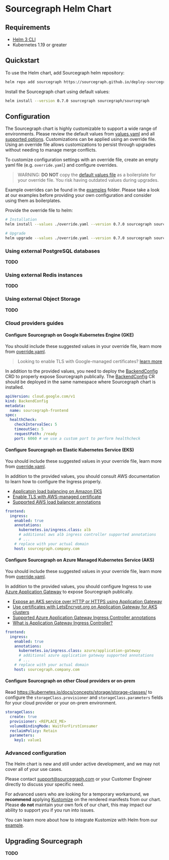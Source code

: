 # Sourcegraph Helm Chart

## Requirements

* [Helm 3 CLI](https://helm.sh/docs/intro/install/)
* Kubernetes 1.19 or greater

## Quickstart

To use the Helm chart, add Sourcegraph helm repository:
 
```sh
helm repo add sourcegraph https://sourcegraph.github.io/deploy-sourcegraph-helm/
```

Install the Sourcegraph chart using default values:

```sh
helm install --version 0.7.0 sourcegraph sourcegraph/sourcegraph
```

## Configuration 

The Sourcegraph chart is highly customizable to support a wide range of environments. Please review the default values from [values.yaml](https://github.com/sourcegraph/deploy-sourcegraph-helm/blob/main/charts/sourcegraph/values.yaml) and all [supported options](https://github.com/sourcegraph/deploy-sourcegraph-helm/tree/main/charts/sourcegraph#configuration-options). Customizations can be applied using an override file. Using an override file allows customizations to persist through upgrades without needing to manage merge conflicts.

To customize configuration settings with an override file, create an empty yaml file (e.g. `override.yaml`) and configure overrides.

> WARNING: __DO NOT__ copy the [default values file](https://github.com/sourcegraph/deploy-sourcegraph-helm/blob/main/charts/sourcegraph/values.yaml) as a boilerplate for your override file. You risk having outdated values during upgrades.

Example overrides can be found in the [examples](https://github.com/sourcegraph/deploy-sourcegraph-helm/tree/main/charts/sourcegraph/examples) folder. Please take a look at our examples before providing your own configuration and consider using them as boilerplates.

Provide the override file to helm:

```sh
# Installation
helm install --values ./override.yaml --version 0.7.0 sourcegraph sourcegraph/sourcegraph

# Upgrade
helm upgrade --values ./override.yaml --version 0.7.0 sourcegraph sourcegraph/sourcegraph
```

### Using external PostgreSQL databases

__TODO__

### Using external Redis instances

__TODO__

### Using external Object Storage

__TODO__

### Cloud providers guides

#### Configure Sourcegraph on Google Kubernetes Engine (GKE)

You should include these suggested values in your override file, learn more from [override.yaml](https://github.com/sourcegraph/deploy-sourcegraph-helm/tree/main/charts/sourcegraph/examples/gcp/override.yaml).

> Looking to enable TLS with Google-managed certificates? [learn more](https://cloud.google.com/kubernetes-engine/docs/how-to/managed-certs)

In addition to the provided values, you need to deploy the [BackendConfig] CRD to properly expose Sourcegraph publically. The [BackendConfig] CR should be deployed in the same namespace where Sourcegraph chart is installed.

```yaml
apiVersion: cloud.google.com/v1
kind: BackendConfig
metadata:
  name: sourcegraph-frontend
spec:
  healthCheck:
    checkIntervalSec: 5
    timeoutSec: 5
    requestPath: /ready
    port: 6060 # we use a custom port to perform healthcheck
```

#### Configure Sourcegraph on Elastic Kubernetes Service (EKS)

You should include these suggested values in your override file, learn more from [override.yaml](https://github.com/sourcegraph/deploy-sourcegraph-helm/tree/main/charts/sourcegraph/examples/aws/override.yaml).

In addition to the provided values, you should consult AWS documentation to learn how to configure the Ingress properly.

- [Applicatoin load balancing on Amazon EKS](https://docs.aws.amazon.com/eks/latest/userguide/alb-ingress.html)
- [Enable TLS with AWS-managed certificate](https://kubernetes-sigs.github.io/aws-load-balancer-controller/v2.2/guide/ingress/annotations/#ssl)
- [Supported AWS load balancer annotations](https://kubernetes-sigs.github.io/aws-load-balancer-controller/v2.2/guide/ingress/annotations)

```yaml
frontend:
  ingress:
    enabled: true
    annotations:
      kubernetes.io/ingress.class: alb
      # additional aws alb ingress controller supported annotations
      # ...
    # replace with your actual domain
    host: sourcegraph.company.com
```

#### Configure Sourcegraph on Azure Managed Kubernetes Service (AKS)

You should include these suggested values in your override file, learn more from [override.yaml](https://github.com/sourcegraph/deploy-sourcegraph-helm/tree/main/charts/sourcegraph/examples/azure/override.yaml).

In addition to the provided values, you should configure Ingress to use [Azure Application Gateway] to expose Sourcegraph publically.

- [Expose an AKS service over HTTP or HTTPS using Application Gateway](https://docs.microsoft.com/en-us/azure/application-gateway/ingress-controller-expose-service-over-http-https)
- [Use certificates with LetsEncrypt.org on Application Gateway for AKS clusters](https://docs.microsoft.com/en-us/azure/application-gateway/ingress-controller-letsencrypt-certificate-application-gateway)
- [Supported Azure Application Gateway Ingress Controller annotations](https://azure.github.io/application-gateway-kubernetes-ingress/annotations/)
- [What is Application Gateway Ingress Controller?](https://docs.microsoft.com/en-us/azure/application-gateway/ingress-controller-overview)

```yaml
frontend:
  ingress:
    enabled: true
    annotations:
      kubernetes.io/ingress.class: azure/application-gateway
      # additional azure application gateway supported annotations
      # ...
    # replace with your actual domain
    host: sourcegraph.company.com
```

#### Configure Sourcegraph on other Cloud providers or on-prem

Read <https://kubernetes.io/docs/concepts/storage/storage-classes/> to configure the `storageClass.provisioner` and `storageClass.parameters` fields for your cloud provider or your on-prem environment.

```yaml
storageClass:
  create: true
  provisioner: <REPLACE_ME>
  volumeBindingMode: WaitForFirstConsumer
  reclaimPolicy: Retain
  parameters:
    key1: value1
```

### Advanced configuration

The Helm chart is new and still under active development, and we may not cover all of your use cases. 

Please contact [support@sourcegraph.com](mailto:support@sourcegraph.com) or your Customer Engineer directly to discuss your specific need.

For advanced users who are looking for a temporary workaround, we __recommend__ applying [Kustomize](https://kustomize.io) on the rendered manifests from our chart. Please __do not__ maintain your own fork of our chart, this may impact our ability to support you if you run into issues.

You can learn more about how to integrate Kustomize with Helm from our [example](https://github.com/sourcegraph/deploy-sourcegraph-helm/tree/main/charts/sourcegraph/examples/kustomize-chart).

## Upgrading Sourcegraph

__TODO__

[backendconfig]: https://cloud.google.com/kubernetes-engine/docs/how-to/ingress-features#create_backendconfig
[azure application gateway]: https://docs.microsoft.com/en-us/azure/application-gateway/overview
